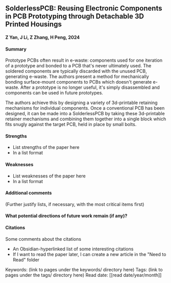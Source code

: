 ## SolderlessPCB: Reusing Electronic Components in PCB   Prototyping through Detachable 3D Printed Housings
#### Z Yan, J Li, Z Zhang, H Peng, 2024
#### Summary
Prototype PCBs often result in e-waste: components used for one iteration of a prototype and bonded to a PCB that's never ultimately used. The soldered components are typically discarded with the unused PCB, generating e-waste. The authors present a method for mechanically bonding surface-mount components to PCBs which doesn't generate e-waste. After a prototype is no longer useful, it's simply disassembled and components can be used in future prototypes.

The authors achieve this by designing a variety of 3d-printable retaining mechanisms for individual components. Once a conventional PCB has been designed, it can be made into a SolderlessPCB by taking these 3d-printable retainer mechanisms and combining them together into a single block which fits snugly against the target PCB, held in place by small bolts.



#### Strengths
  - List strengths of the paper here
  - In a list format

#### Weaknesses
  - List weaknesses of the paper here
  - In a list format

#### Additional comments
(Further justify lists, if necessary, with the most critical items first)

#### What potential directions of future work remain (if any)?

#### Citations
Some comments about the citations
 - An Obsidian-hyperlinked list of some interesting citations
 - If I want to read the paper later, I can create a new article in the "Need to Read" folder

Keywords: (link to pages under the keywords/ directory here)
Tags: (link to pages under the tags/ directory here)
Read date: [[read date/year/month]]